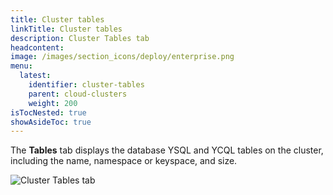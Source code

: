 ```yaml
---
title: Cluster tables
linkTitle: Cluster tables
description: Cluster Tables tab
headcontent:
image: /images/section_icons/deploy/enterprise.png
menu:
  latest:
    identifier: cluster-tables
    parent: cloud-clusters
    weight: 200
isTocNested: true
showAsideToc: true
---
```


The **Tables** tab displays the database YSQL and YCQL tables on the cluster, including the name, namespace or keyspace, and size.

![Cluster Tables tab](/images/yb-cloud/cloud-clusters-tables.png)
